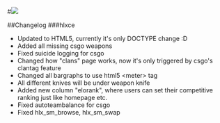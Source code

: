 
#[<img src="http://noxus.lakuz.com/hlstatsimg/NoxusLogo.png"/>](http://noxus.lakuz.com/)

##Changelog
###hlxce
- Updated to HTML5, currently it's only DOCTYPE change :D
- Added all missing csgo weapons 
- Fixed suicide logging for csgo
- Changed how "clans" page works, now it's only triggered by csgo's clantag feature
- Changed all bargraphs to use html5 \<meter\> tag
- All different knives will be under weapon knife
- Added new column "elorank", where users can set their competitive ranking just like homepage etc.
- Fixed autoteambalance for csgo
- Fixed hlx_sm_browse, hlx_sm_swap

